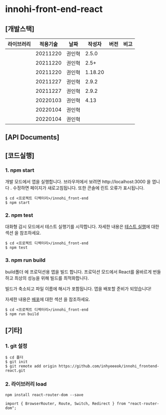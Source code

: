 # innohi-front-end-react

## [개발스택]

|라이브러리|적용기술|날짜|작성자|버전|비고|
|---|---|------|---|---|-----|
||20211220|권인혁|2.5.0||
||20211220|권인혁|2.5+||
||20211220|권인혁|1.18.20||
||20211227|권인혁|2.9.2||
||20211227|권인혁|2.9.2||
||20220103|권인혁|4.13||
||20220104|권인혁|||
||20220104|권인혁|||

## [API Documents]

## [코드실행]

### 1. npm start 
개발 모드에서 앱을 실행합니다. 
브라우저에서 보려면 http://localhost:3000 을
엽니다 .
수정하면 페이지가 새로고침됩니다.
또한 콘솔에 린트 오류가 표시됩니다.
```
$ cd <프로젝트 디렉터리>/innohi_front-end
$ npm start
```

### 2. npm test 
대화형 감시 모드에서 테스트 실행기를 시작합니다.
자세한 내용은 [테스트 실행](https://create-react-app.dev/docs/running-tests/)에 대한 섹션 을 참조하세요.
```
$ cd <프로젝트 디렉터리>/innohi_front-end
$ npm test
```

### 3. npm run build
build폴더 에 프로덕션용 앱을 빌드 합니다.
프로덕션 모드에서 React를 올바르게 번들하고 최상의 성능을 위해 빌드를 최적화합니다.

빌드가 축소되고 파일 이름에 해시가 포함됩니다.
앱을 배포할 준비가 되었습니다!

자세한 내용은 [배포](https://create-react-app.dev/docs/deployment/)에 대한 섹션 을 참조하세요.
```
$ cd <프로젝트 디렉터리>/innohi_front-end
$ npm run build
```

## [기타]

### 1. git 설정
```
$ cd 폴더
$ git init
$ git remote add origin https://github.com/inhyeeeok/innohi_frontend-react.git
```

### 2. 라이브러리 load
```
npm install react-router-dom --save

import { BrowserRouter, Route, Switch, Redirect } from "react-router-dom";
```
